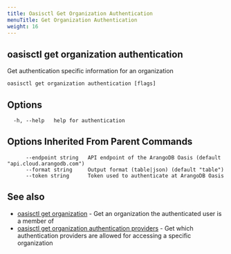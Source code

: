 ```yaml
---
title: Oasisctl Get Organization Authentication
menuTitle: Get Organization Authentication
weight: 16
---
```

## oasisctl get organization authentication

Get authentication specific information for an organization

```
oasisctl get organization authentication [flags]
```

## Options
```
  -h, --help   help for authentication
```

## Options Inherited From Parent Commands
```
      --endpoint string   API endpoint of the ArangoDB Oasis (default "api.cloud.arangodb.com")
      --format string     Output format (table|json) (default "table")
      --token string      Token used to authenticate at ArangoDB Oasis
```

## See also
* [oasisctl get organization](get-organization.md)	 - Get an organization the authenticated user is a member of
* [oasisctl get organization authentication providers](get-organization-authentication-providers.md)	 - Get which authentication providers are allowed for accessing a specific organization

